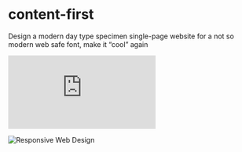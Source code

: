 # content-first

Design a modern day type specimen single-page website for a not so modern web safe font, make it “cool” again

![Content First](https://github.com/jaderuscio/web-authoring-1-sp-18/blob/spring-2018/lessons/02-content-first.md)


![Responsive Web Design](https://alistapart.com/article/responsive-web-design)
